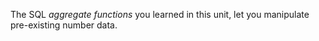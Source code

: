 The SQL _aggregate functions_ you learned in this unit, let you manipulate pre-existing number data. 

